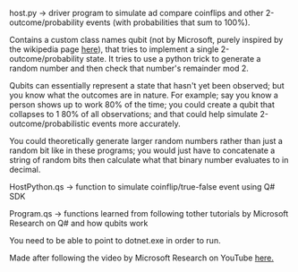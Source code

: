 host.py -> driver program to simulate ad compare coinflips and other 2-outcome/probability events (with probabilities that sum to 100%).

Contains a custom class names qubit (not by Microsoft, purely inspired by the wikipedia page [here](https://en.wikipedia.org/wiki/Qubit)), 
that tries to implement a single 2-outcome/probability state. It tries to use a python trick to generate a random number and then check
that number's remainder mod 2.

Qubits can essentially represent a state that hasn't yet been observed; but you know what the outcomes are in nature. For example; say you know
a person shows up to work 80% of the time; you could create a qubit that collapses to 1 80% of all observations; and that could help simulate
2-outcome/probabilistic events more accurately.

You could theoretically generate larger random numbers rather than just a random bit like in these programs; you would just have to concatenate
a string of random bits then calculate what that binary number evaluates to in decimal.

HostPython.qs -> function to simulate coinflip/true-false event using Q# SDK

Program.qs -> functions learned from following tother tutorials by Microsoft Research on Q# and how qubits work

You need to be able to point to dotnet.exe in order to run.

Made after following the video by Microsoft Research on YouTube [here.](https://www.youtube.com/watch?v=c9Df90CVHkc)